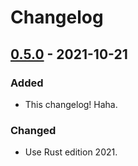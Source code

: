 # Changelog

## [0.5.0](https://github.com/Blobfolio/argyle/releases/tag/v0.5.0) - 2021-10-21

### Added

- This changelog! Haha.

### Changed

- Use Rust edition 2021.
